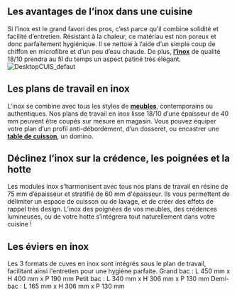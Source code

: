 ## Les avantages de l’inox dans une cuisine
Si l’inox est le grand favori des pros, c’est parce qu’il combine solidité et facilité d’entretien. Résistant à la chaleur, ce matériau est non poreux et donc parfaitement hygiénique. Il se nettoie à l’aide d’un simple coup de chiffon en microfibre et d’un peu d’eau chaude. De plus, **[l’inox](/eviers-CCN0014)** de qualité 18/10 prendra au fil du temps un aspect patiné très élégant.
![DesktopCUIS_defaut](//statics.lapeyre.fr/img/contrib/2bdd4da300202690/DesktopCUIS_defaut.jpg)
## Les plans de travail en inox
L’inox se combine avec tous les styles de **[meubles](/cuisine-CCU0001/meubles-modeles-cuisine-CCN0010)**, contemporains ou authentiques. Nos plans de travail en inox lisse 18/10 d’une épaisseur de 40 mm peuvent être coupés sur mesure en magasin. Vous pouvez équiper votre plan d’un profil anti-débordement, d’un dosseret, ou encastrer une **[table de cuisson](/cuisine-CCU0001/electromenager-CCN0016/tables-cuisson-CCN0097)**, un domino.
## Déclinez l’inox sur la crédence, les poignées et la hotte
Les modules inox s’harmonisent avec tous nos plans de travail en résine de 75 mm d’épaisseur et stratifié de 60 mm d'épaisseur. Ils vous permettent de délimiter un espace de cuisson ou de lavage, et de créer des effets de rappel très design. L’inox des poignées de vos meubles, des crédences lumineuses, ou de votre hotte s’intégrera tout naturellement dans votre cuisine !
## Les éviers en inox
Les 3 formats de cuves en inox sont intégrés sous le plan de travail, facilitant ainsi l'entretien pour une hygiène parfaite.
Grand bac : L 450 mm x H 400 mm x P 190 mm
Petit bac : L 340 mm x H 306 mm x P 130 mm
Demi-bac : L 165 mm x H 306 mm x P 130 mm